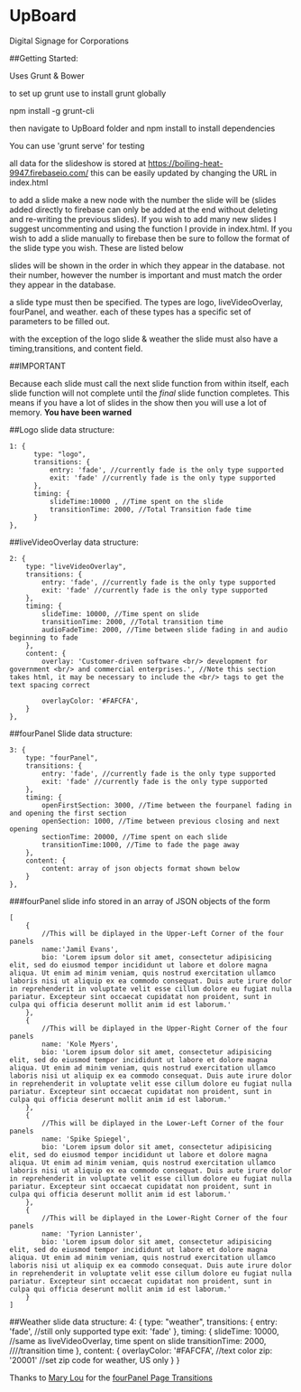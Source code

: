 # UpBoard
Digital Signage for Corporations

##Getting Started:

Uses Grunt & Bower

to set up grunt use to install grunt globally

npm install -g grunt-cli

then navigate to UpBoard folder and npm install to install dependencies

You can use 'grunt serve' for testing

all data for the slideshow is stored at https://boiling-heat-9947.firebaseio.com/
this can be easily updated by changing the URL in index.html

to add a slide make a new node with the number the slide will be (slides added directly to firebase can only be added at the end without deleting and re-writing the previous slides). If you wish to add many new slides I suggest uncommenting and using the function I provide in index.html. If you wish to add a slide manually to firebase then be sure to follow the format of the slide type you wish. These are listed below

slides will be shown in the order in which they appear in the database. not their number, however the number is important and must match the order they appear in the database.

a slide type must then be specified. The types are logo, liveVideoOverlay, fourPanel, and weather.
each of these types has a specific set of parameters to be filled out.

with the exception of the logo slide & weather the slide must also have a timing,transitions, and content field.

##IMPORTANT

Because each slide must call the next slide function from within itself, each slide function will not complete until the *final* slide function completes. This means if you have a lot of slides in the show then you will use a lot of memory. **You have been warned**

##Logo slide data structure:

    1: {
          type: "logo",
          transitions: {
              entry: 'fade', //currently fade is the only type supported
              exit: 'fade' //currently fade is the only type supported
          },
          timing: {
              slideTime:10000 , //Time spent on the slide
              transitionTime: 2000, //Total Transition fade time
          }
    },

##liveVideoOverlay data structure:

    2: {
        type: "liveVideoOverlay",
        transitions: {
            entry: 'fade', //currently fade is the only type supported
            exit: 'fade' //currently fade is the only type supported
        },
        timing: {
            slideTime: 10000, //Time spent on slide
            transitionTime: 2000, //Total transition time
            audioFadeTime: 2000, //Time between slide fading in and audio beginning to fade
        },
        content: {
            overlay: 'Customer-driven software <br/> development for government <br/> and commercial enterprises.', //Note this section takes html, it may be necessary to include the <br/> tags to get the text spacing correct

            overlayColor: '#FAFCFA',
        }
    },

##fourPanel Slide data structure:

    3: {
        type: "fourPanel",
        transitions: {
            entry: 'fade', //currently fade is the only type supported
            exit: 'fade' //currently fade is the only type supported
        },
        timing: {
            openFirstSection: 3000, //Time between the fourpanel fading in and opening the first section
            openSection: 1000, //Time between previous closing and next opening
            sectionTime: 20000, //Time spent on each slide
            transitionTime:1000, //Time to fade the page away
        },
        content: {
            content: array of json objects format shown below
        }
    },


###fourPanel slide info stored in an array of JSON objects of the form

    [
        {
            //This will be diplayed in the Upper-Left Corner of the four panels
            name:'Jamil Evans',
            bio: 'Lorem ipsum dolor sit amet, consectetur adipisicing elit, sed do eiusmod tempor incididunt ut labore et dolore magna aliqua. Ut enim ad minim veniam, quis nostrud exercitation ullamco laboris nisi ut aliquip ex ea commodo consequat. Duis aute irure dolor in reprehenderit in voluptate velit esse cillum dolore eu fugiat nulla pariatur. Excepteur sint occaecat cupidatat non proident, sunt in culpa qui officia deserunt mollit anim id est laborum.'
        },
        {
            //This will be diplayed in the Upper-Right Corner of the four panels
            name: 'Kole Myers',
            bio: 'Lorem ipsum dolor sit amet, consectetur adipisicing elit, sed do eiusmod tempor incididunt ut labore et dolore magna aliqua. Ut enim ad minim veniam, quis nostrud exercitation ullamco laboris nisi ut aliquip ex ea commodo consequat. Duis aute irure dolor in reprehenderit in voluptate velit esse cillum dolore eu fugiat nulla pariatur. Excepteur sint occaecat cupidatat non proident, sunt in culpa qui officia deserunt mollit anim id est laborum.'
        },
        {
            //This will be diplayed in the Lower-Left Corner of the four panels
            name: 'Spike Spiegel',
            bio: 'Lorem ipsum dolor sit amet, consectetur adipisicing elit, sed do eiusmod tempor incididunt ut labore et dolore magna aliqua. Ut enim ad minim veniam, quis nostrud exercitation ullamco laboris nisi ut aliquip ex ea commodo consequat. Duis aute irure dolor in reprehenderit in voluptate velit esse cillum dolore eu fugiat nulla pariatur. Excepteur sint occaecat cupidatat non proident, sunt in culpa qui officia deserunt mollit anim id est laborum.'
        },
        {
            //This will be diplayed in the Lower-Right Corner of the four panels
            name: 'Tyrion Lannister',
            bio: 'Lorem ipsum dolor sit amet, consectetur adipisicing elit, sed do eiusmod tempor incididunt ut labore et dolore magna aliqua. Ut enim ad minim veniam, quis nostrud exercitation ullamco laboris nisi ut aliquip ex ea commodo consequat. Duis aute irure dolor in reprehenderit in voluptate velit esse cillum dolore eu fugiat nulla pariatur. Excepteur sint occaecat cupidatat non proident, sunt in culpa qui officia deserunt mollit anim id est laborum.'
        }
    ]

##Weather slide data structure:
    4: {
        type: "weather",
        transitions: {
            entry: 'fade', //still only supported type
            exit: 'fade'
        },
        timing: {
            slideTime: 10000, //same as liveVideoOverlay, time spent on slide
            transitionTime: 2000, ////transition time
        },
        content: {
            overlayColor: '#FAFCFA', //text color
            zip: '20001' //set zip code for weather, US only
        }
    }

Thanks to [Mary Lou](http://tympanus.net/codrops/author/crnacura/) for the [fourPanel Page Transitions](http://tympanus.net/codrops/2013/04/23/fullscreen-layout-with-page-transitions/)
